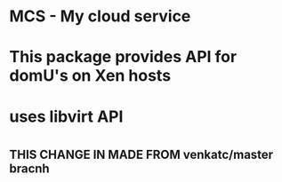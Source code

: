 # MCS - My cloud service
# This package provides API for domU's on Xen hosts
# uses libvirt API
#

## THIS CHANGE IN MADE FROM venkatc/master bracnh ###

